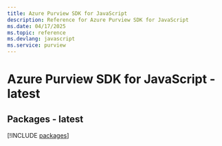 ```yaml
---
title: Azure Purview SDK for JavaScript
description: Reference for Azure Purview SDK for JavaScript
ms.date: 04/17/2025
ms.topic: reference
ms.devlang: javascript
ms.service: purview
---
```

# Azure Purview SDK for JavaScript - latest
## Packages - latest
[!INCLUDE [packages](purview-index.md)]